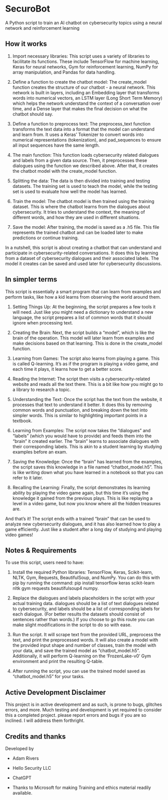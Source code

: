 # SecuroBot
A Python script to train an AI chatbot on cybersecurity topics using a neural network and reinforcement learning

## How it works

1.	Import necessary libraries: This script uses a variety of libraries to facilitate its functions. These include TensorFlow for machine learning, Keras for neural networks, Gym for reinforcement learning, NumPy for array manipulation, and Pandas for data handling.

2.	Define a function to create the chatbot model: The create_model function creates the structure of our chatbot - a neural network. This network is built in layers, including an Embedding layer that transforms words into numerical vectors, an LSTM layer (Long Short Term Memory) which helps the network understand the context of a conversation over time, and a Dense layer that makes the final decision on what the chatbot should say.

3.	Define a function to preprocess text: The preprocess_text function transforms the text data into a format that the model can understand and learn from. It uses a Keras’ Tokenizer to convert words into numerical representations (tokenization), and pad_sequences to ensure all input sequences have the same length.

4.	The main function: This function loads cybersecurity related dialogues and labels from a given data source. Then, it preprocesses these dialogues using the function we described above. After that, it creates the chatbot model with the create_model function.

5.	Splitting the data: The data is then divided into training and testing datasets. The training set is used to teach the model, while the testing set is used to evaluate how well the model has learned.

6.	Train the model: The chatbot model is then trained using the training dataset. This is where the chatbot learns from the dialogues about cybersecurity. It tries to understand the context, the meaning of different words, and how they are used in different situations.

7.	Save the model: After training, the model is saved as a .h5 file. This file represents the trained chatbot and can be loaded later to make predictions or continue training.

In a nutshell, this script is about creating a chatbot that can understand and participate in cybersecurity-related conversations. It does this by learning from a dataset of cybersecurity dialogues and their associated labels. The model it creates can be saved and used later for cybersecurity discussions.

## In simpler terms 

This script is essentially a smart program that can learn from examples and perform tasks, like how a kid learns from observing the world around them.

1.	Setting Things Up: At the beginning, the script prepares a few tools it will need. Just like you might need a dictionary to understand a new language, the script prepares a list of common words that it should ignore when processing text.

2.	Creating the Brain: Next, the script builds a “model”, which is like the brain of the operation. This model will later learn from examples and make decisions based on that learning. This is done in the create_model function.

3.	Learning from Games: The script also learns from playing a game. This is called Q-learning. It’s as if the program is playing a video game, and each time it plays, it learns how to get a better score.

4.	Reading the Internet: The script then visits a cybersecurity-related website and reads all the text there. This is a bit like how you might go to a library to research a topic.

5.	Understanding the Text: Once the script has the text from the website, it processes that text to understand it better. It does this by removing common words and punctuation, and breaking down the text into simpler words. This is similar to highlighting important points in a textbook.

6.	Learning from Examples: The script now takes the “dialogues” and “labels” (which you would have to provide) and feeds them into the “brain” it created earlier. The “brain” learns to associate dialogues with their corresponding labels. This is akin to a student learning by studying examples before an exam.

7.	Saving the Knowledge: Once the “brain” has learned from the examples, the script saves this knowledge in a file named “chatbot_model.h5”. This is like writing down what you have learned in a notebook so that you can refer to it later.

8.	Recalling the Learning: Finally, the script demonstrates its learning ability by playing the video game again, but this time it’s using the knowledge it gained from the previous plays. This is like replaying a level in a video game, but now you know where all the hidden treasures are.

And that’s it! The script ends with a trained “brain” that can be used to analyze new cybersecurity dialogues, and it has also learned how to play a game efficiently. Just like a student after a long day of studying and playing video games!

## Notes & Requirements

To use this script, users need to have:

1.	Install the required Python libraries: TensorFlow, Keras, Scikit-learn, NLTK, Gym, Requests, BeautifulSoup, and NumPy. You can do this with pip by running the command: pip install tensorflow keras scikit-learn nltk gym requests beautifulsoup4 numpy.

2.	Replace the dialogues and labels placeholders in the script with your actual training data. dialogues should be a list of text dialogues related to cybersecurity, and labels should be a list of corresponding labels for each dialogue.
(For better results the datasets should
consist of sentences rather than words.)
If you choose to go this route you can
make slight modifications in the script
to do so with ease. 

4.	Run the script. It will scrape text from the provided URL, preprocess the text, and print the preprocessed words. It will also create a model with the provided input shape and number of classes, train the model with your data, and save the trained model as “chatbot_model.h5”. Additionally, it will perform Q-learning on the ‘FrozenLake-v0’ Gym environment and print the resulting Q-table.

5.	After running the script, you can use the trained model saved as “chatbot_model.h5” for your tasks.

## Active Development Disclaimer

This project is in active development
and as such, is prone to bugs, glitches
errors, and more. Much testing and 
development is yet required to consider
this a completed project. please report
errors and bugs if you are so inclined. 
I will address them forthright.

## Credits and thanks

Developed by 
- Adam Rivers
- Hello Security LLC
- ChatGPT

- Thanks to Microsoft for making
  Training and ethics material
  readily available. 
